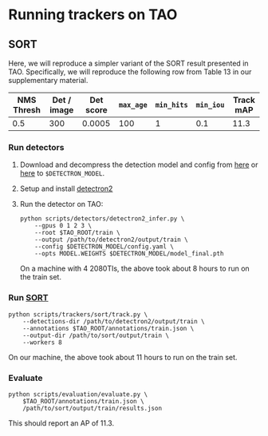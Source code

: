 # Running trackers on TAO

## SORT

Here, we will reproduce a simpler variant of the SORT result presented in TAO.
Specifically, we will reproduce the following row from Table 13 in our
supplementary material.

| NMS Thresh | Det / image | Det score | `max_age` | `min_hits` | `min_iou` | Track mAP |
| ---------- | ----------- | --------- | --------- | ---------- | --------- | --------- |
| 0.5 | 300 | 0.0005 | 100 | 1 | 0.1 | 11.3 |

### Run detectors

1. Download and decompress the detection model and config from [here](https://drive.google.com/file/d/13BdXSQDqK0t-LrF2CrwJtT9lFc48u83H/view?usp=sharing) or [here](https://cdn3.vision.in.tum.de/~tao/baselines/detector-r101-fpn-1x-lvis-coco.zip) to
   `$DETECTRON_MODEL`.
1. Setup and install
   [detectron2](https://github.com/facebookresearch/detectron2)
1. Run the detector on TAO:

    ```
    python scripts/detectors/detectron2_infer.py \
        --gpus 0 1 2 3 \
        --root $TAO_ROOT/train \
        --output /path/to/detectron2/output/train \
        --config $DETECTRON_MODEL/config.yaml \
        --opts MODEL.WEIGHTS $DETECTRON_MODEL/model_final.pth
    ```

    On a machine with 4 2080TIs, the above took about 8 hours to run on the
    train set.

### Run [SORT](https://github.com/abewley/sort)

```
python scripts/trackers/sort/track.py \
    --detections-dir /path/to/detectron2/output/train \
    --annotations $TAO_ROOT/annotations/train.json \
    --output-dir /path/to/sort/output/train \
    --workers 8
```

On our machine, the above took about 11 hours to run on the train set.

### Evaluate

```
python scripts/evaluation/evaluate.py \
    $TAO_ROOT/annotations/train.json \
    /path/to/sort/output/train/results.json
```

This should report an AP of 11.3.
